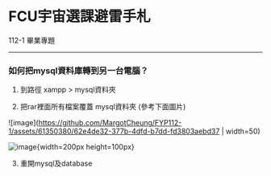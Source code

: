 # FCU宇宙選課避雷手札
112-1 畢業專題 

---

### 如何把mysql資料庫轉到另一台電腦？

1. 到路徑 xampp > mysql資料夾

2. 把rar裡面所有檔案覆蓋 mysql資料夾 (參考下面圖片)

![image](https://github.com/MargotCheung/FYP112-1/assets/61350380/62e4de32-377b-4dfd-b7dd-fd3803aebd37 | width=50)

![image](https://github.com/MargotCheung/FYP112-1/assets/61350380/62e4de32-377b-4dfd-b7dd-fd3803aebd37){width=200px height=100px}

3. 重開mysql及database

